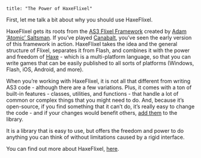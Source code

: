 ```
title: "The Power of HaxeFlixel"
```

First, let me talk a bit about why you should use HaxeFlixel.

HaxeFlixel gets its roots from the [AS3 Flixel Framework](http://flixel.org/) created by
[Adam ‘Atomic’ Saltsman](http://www.adamatomic.com/). If you’ve played [Canabalt](http://www.adamatomic.com/canabalt/),
you’ve seen the early version of this framework in action. HaxeFlixel takes the idea and the general structure of
Flixel, separates it from Flash, and combines it with the power and freedom of [Haxe](http://haxe.org/) - which is a
multi-platform language, so that you can write games that can be easily published to all sorts of platforms
(Windows, Flash, iOS, Android, and more).

When you’re working with HaxeFlixel, it is not all that different from writing AS3 code - although there are a few
variations. Plus, it comes with a ton of built-in features - classes, utilities, and functions - that handle a lot
of common or complex things that you might need to do. And, because it’s open-source, if you find something that it
can’t do, it’s really easy to change the code - and if your changes would benefit others,
[add them](http://haxeflixel.com/documentation/contributing/) to the library.

It is a library that is easy to use, but offers the freedom and power to do anything you can think of without
limitations caused by a rigid interface.

You can find out more about HaxeFlixel, [here](http://haxeflixel.com/documentation/about/).